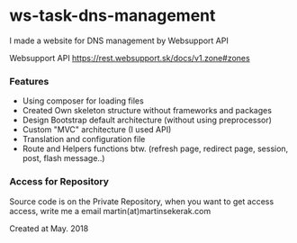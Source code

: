 # ws-task-dns-management
I made a website for DNS management by Websupport API

Websupport API https://rest.websupport.sk/docs/v1.zone#zones 


### Features

- Using composer for loading files
- Created Own skeleton structure without frameworks and packages
- Design Bootstrap default architecture (without using preprocessor)
- Custom "MVC" architecture (I used API)
- Translation and configuration file
- Route and Helpers functions btw. (refresh page, redirect page, session, post, flash message..)



### Access for Repository

Source code is on the Private Repository, when you want to get access access, write me a email martin(at)martinsekerak.com




Created at May. 2018

